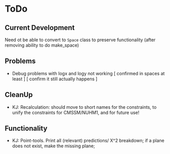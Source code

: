 ToDo
====

Current Development
-------------------
Need ot be able to convert to `Space` class to preserve functionality (after removing ability to do make_space)

Problems
--------
* Debug problems with logx and logy not working 
    [ confirmed in spaces at least ]
    [ confirm it still actually happens ]

CleanUp
-------
* KJ: Recalculation: should move to short names for the constraints, to unify
    the constraints for CMSSM/NUHM1, and for future use!

Functionality
-------------
* KJ: Point-tools. Print all (relevant) predictions/ X^2 breakdown; if a plane
    does not exist, make the missing plane; 
    
